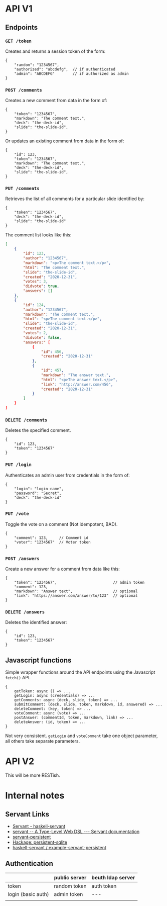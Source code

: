 # API V1

## Endpoints

### `GET /token`

Creates and returns a session token of the form:

``` {.json}
{
    "random": "1234567",
    "authorized": "abcdefg",  // if authenticated
    "admin": "ABCDEFG"        // if authorized as admin
}
```

### `POST /comments`

Creates a new comment from data in the form of:

``` {.json}
{
    "token": "1234567",
    "markdown": "The comment text.",
    "deck": "the-deck-id",
    "slide": "the-slide-id",
}
```

Or updates an existing comment from data in the form of:

``` {.json}
{
    "id": 123,
    "token": "1234567",
    "markdown": "The comment text.",
    "deck": "the-deck-id",
    "slide": "the-slide-id",
}
```

### `PUT /comments`

Retrieves the list of all comments for a particular slide identified by:

``` {.json}
{
    "token": "1234567",
    "deck": "the-deck-id",
    "slide": "the-slide-id"
}
```

The comment list looks like this:

```json
[
    {
        "id": 123,
        "author": "1234567",
        "markdown": "<p>The comment text.</p>",
        "html": "The comment text.",
        "slide": "the-slide-id",
        "created": "2020-12-31",
        "votes": 3,
        "didvote": true,
        "answers": []
    },
    {
        "id": 124,
        "author": "1234567",
        "markdown": "The comment text.",
        "html": "<p>The comment text.</p>",
        "slide": "the-slide-id",
        "created": "2020-12-31",
        "votes": 2,
        "didvote": false,
        "answers:" [
            {
                "id": 456,
                "created": "2020-12-31"
            },
            {
                "id": 457,
                "markdown": "The answer text.",
                "html": "<p>The answer text.</p>",
                "link": "http://answer.com/456",
                "created": "2020-12-31"
            }
        ]
    }
]
```

### `DELETE /comments`

Deletes the specified comment.

``` {.json}
{
    "id": 123,
    "token": "1234567"
}
```

### `PUT /login`

Authenticates an admin user from credentials in the form of:

``` {.json}
{
    "login": "login-name",
    "password": "Secret",
    "deck": "the-deck-id"
}
```

### `PUT /vote`

Toggle the vote on a comment (Not idempotent, BAD).

``` {.json}
{
    "comment": 123,     // Comment id
    "voter": "1234567"  // Voter token
}
```

### `POST /answers`

Create a new answer for a comment from data like this:

``` {.json}
{
    "token": "1234567",                         // admin token
    "comment": 123,
    "markdown": "Answer text",                  // optional
    "link": "https://answer.com/answer/to/123"  // optional
}
```

### `DELETE /answers`

Deletes the identified answer:

``` {.json}
{
    "id": 123,
    "token": "1234567"
}
```

## Javascript functions

Simple wrapper functions around the API endpoints using the Javascript
`fetch()` API.

``` {.javascript}
{
    getToken: async () => ...
    getLogin: async (credentials) => ...
    getComments: async (deck, slide, token) => ...
    submitComment: (deck, slide, token, markdown, id, answered) => ...
    deleteComment: (key, token) => ...
    voteComment: async (vote) => ...
    postAnswer: (commentId, token, markdown, link) => ...
    deleteAnswer: (id, token) => ...
}
```

Not very consistent. `getLogin` and `voteComment` take one object
parameter, all others take separate parameters.

# API V2

This will be more RESTish.

# Internal notes

## Servant Links

-   [Servant - haskell-servant](https://www.servant.dev)
-   [servant -- A Type-Level Web DSL --- Servant
    documentation](https://docs.servant.dev/en/stable/index.html)
-   [servant-persistent](https://www.parsonsmatt.org/2015/06/07/servant-persistent.html)
-   [Hackage:
    persistent-sqlite](https://hackage.haskell.org/package/persistent-sqlite)
-   [haskell-servant /
    example-servant-persistent](https://github.com/haskell-servant/example-servant-persistent)

## Authentication

|                    | public server | beuth ldap server |
|--------------------|---------------|-------------------|
| token              | random token  | auth token        |
| login (basic auth) | admin token   | ---               |
|                    |               |                   |
